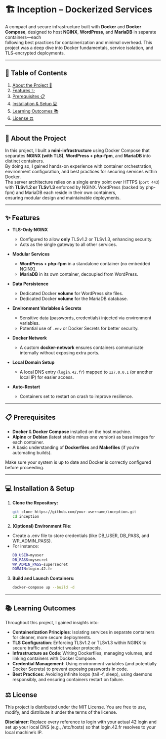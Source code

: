 # 🏗️ Inception – Dockerized Services

A compact and secure infrastructure built with **Docker** and **Docker Compose**, designed to host **NGINX**, **WordPress**, and **MariaDB** in separate containers—each  
following best practices for containerization and minimal overhead. This project was a deep dive into Docker fundamentals, service isolation, and TLS-encrypted deployments.

---

## 📖 Table of Contents

1. [About the Project 🚀](#-about-the-project)
2. [Features ✨](#-features)
3. [Prerequisites 📋](#-prerequisites)
4. [Installation & Setup 💻](#-installation--setup)
5. [Learning Outcomes 📚](#-learning-outcomes)
6. [License ⚖️](#-license)

---

## 🚀 About the Project

In this project, I built a **mini-infrastructure** using Docker Compose that separates **NGINX (with TLS)**, **WordPress + php-fpm**, and **MariaDB** into distinct containers.  
By doing so, I gained hands-on experience with container orchestration, environment configuration, and best practices for securing services within Docker.  
The server architecture relies on a single entry point over HTTPS (`port 443`) with **TLSv1.2 or TLSv1.3** enforced by NGINX. WordPress (backed by php-fpm) and MariaDB each reside in their own containers,  
ensuring modular design and maintainable deployments.

---

## ✨ Features

- **TLS-Only NGINX**  
  - Configured to allow **only** TLSv1.2 or TLSv1.3, enhancing security.  
  - Acts as the single gateway to all other services.

- **Modular Services**  
  - **WordPress + php-fpm** in a standalone container (no embedded NGINX).  
  - **MariaDB** in its own container, decoupled from WordPress.  

- **Data Persistence**  
  - Dedicated Docker **volume** for WordPress site files.  
  - Dedicated Docker **volume** for the MariaDB database.

- **Environment Variables & Secrets**  
  - Sensitive data (passwords, credentials) injected via environment variables.  
  - Potential use of `.env` or Docker Secrets for better security.

- **Docker Network**  
  - A custom **docker-network** ensures containers communicate internally without exposing extra ports.

- **Local Domain Setup**  
  - A local DNS entry (`login.42.fr`) mapped to `127.0.0.1` (or another local IP) for easier access.

- **Auto-Restart**  
  - Containers set to restart on crash to improve resilience.

---

## 📋 Prerequisites

- **Docker** & **Docker Compose** installed on the host machine.  
- **Alpine** or **Debian** (latest stable minus one version) as base images for each container.  
- A basic understanding of **Dockerfiles** and **Makefiles** (if you’re automating builds).

Make sure your system is up to date and Docker is correctly configured before proceeding.

---

## 💻 Installation & Setup

1. **Clone the Repository:**
   ```bash
   git clone https://github.com/your-username/inception.git
   cd inception
2. **(Optional) Environment File:**  
- Create a .env file to store credentials (like DB_USER, DB_PASS, and WP_ADMIN_PASS).  
- For instance:
   ```bash
   DB_USER=myuser
   DB_PASS=mysecret
   WP_ADMIN_PASS=supersecret
   DOMAIN=login.42.fr
3. **Build and Launch Containers:**  
   ```bash
   docker-compose up --build -d
---

## 📚 Learning Outcomes
Throughout this project, I gained insights into:
- **Containerization Principles**: Isolating services in separate containers for cleaner, more secure deployments.
- **TLS Configuration**: Enforcing TLSv1.2 or TLSv1.3 within NGINX to secure traffic and restrict weaker protocols.
- **Infrastructure as Code**: Writing Dockerfiles, managing volumes, and linking containers with Docker Compose.
- **Credential Management**: Using environment variables (and potentially Docker Secrets) to prevent exposing passwords in code.
- **Best Practices**: Avoiding infinite loops (tail -f, sleep), using daemons responsibly, and ensuring containers restart on failure.

## ⚖️ License

This project is distributed under the MIT License. You are free to use, modify, and distribute it under the terms of the license.

**Disclaimer**: Replace every reference to login with your actual 42 login and set up your local DNS (e.g., /etc/hosts) so that login.42.fr resolves to your local machine’s IP.